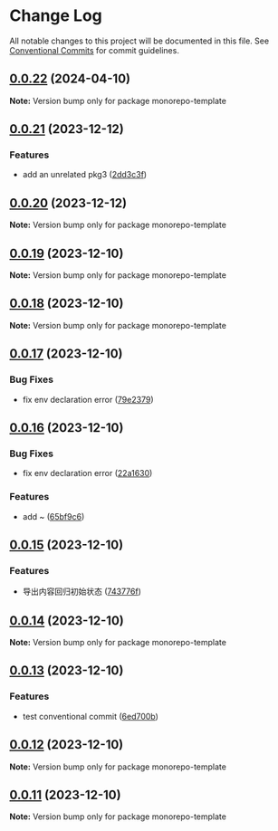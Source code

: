 # Change Log

All notable changes to this project will be documented in this file.
See [Conventional Commits](https://conventionalcommits.org) for commit guidelines.

## [0.0.22](https://github.com/lexmin0412/monorepo-template/compare/v0.0.21...v0.0.22) (2024-04-10)

**Note:** Version bump only for package monorepo-template





## [0.0.21](https://github.com/lexmin0412/monorepo-template/compare/v0.0.20...v0.0.21) (2023-12-12)


### Features

* add an unrelated pkg3 ([2dd3c3f](https://github.com/lexmin0412/monorepo-template/commit/2dd3c3f2def33a2e95efa7c63cac957db37c23b1))





## [0.0.20](https://github.com/lexmin0412/monorepo-template/compare/v0.0.19...v0.0.20) (2023-12-12)

**Note:** Version bump only for package monorepo-template





## [0.0.19](https://github.com/lexmin0412/monorepo-template/compare/v0.0.18...v0.0.19) (2023-12-10)

**Note:** Version bump only for package monorepo-template





## [0.0.18](https://github.com/lexmin0412/monorepo-template/compare/v0.0.17...v0.0.18) (2023-12-10)

**Note:** Version bump only for package monorepo-template





## [0.0.17](https://github.com/lexmin0412/monorepo-template/compare/v0.0.16...v0.0.17) (2023-12-10)


### Bug Fixes

* fix env declaration error ([79e2379](https://github.com/lexmin0412/monorepo-template/commit/79e23795ad4313a00c4d822971a5f97ca1c4e686))





## [0.0.16](https://github.com/lexmin0412/monorepo-template/compare/v0.0.15...v0.0.16) (2023-12-10)


### Bug Fixes

* fix env declaration error ([22a1630](https://github.com/lexmin0412/monorepo-template/commit/22a1630d7c40660e9289fbc7167e1f212dbafe8c))


### Features

* add ~ ([65bf9c6](https://github.com/lexmin0412/monorepo-template/commit/65bf9c67a9d9079351f49be4a7a27765e867a4c2))





## [0.0.15](https://github.com/lexmin0412/monorepo-template/compare/v0.0.14...v0.0.15) (2023-12-10)


### Features

* 导出内容回归初始状态 ([743776f](https://github.com/lexmin0412/monorepo-template/commit/743776f14e4c344ce7433d7d2532e10135f7d49e))





## [0.0.14](https://github.com/lexmin0412/monorepo-template/compare/v0.0.13...v0.0.14) (2023-12-10)

**Note:** Version bump only for package monorepo-template





## [0.0.13](https://github.com/lexmin0412/monorepo-template/compare/v0.0.12...v0.0.13) (2023-12-10)


### Features

* test conventional commit ([6ed700b](https://github.com/lexmin0412/monorepo-template/commit/6ed700baf5338c71580770c3cd0c706421de0882))





## [0.0.12](https://github.com/lexmin0412/monorepo-template/compare/v0.0.11...v0.0.12) (2023-12-10)

**Note:** Version bump only for package monorepo-template





## [0.0.11](https://github.com/lexmin0412/monorepo-template/compare/v0.0.10...v0.0.11) (2023-12-10)

**Note:** Version bump only for package monorepo-template
